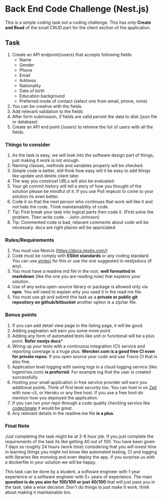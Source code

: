 # Back End Code Challenge (Nest.js)

This is a simple coding task not a coding challenge. This has only **Create and Read** of the small CRUD part for the 
client section of the application.

## Task
1. Create an API endpoint(/users) that accepts following fields
   - Name
   - Gender
   - Phone 
   - Email 
   - Address
   - Nationality
   - Date of birth
   - Education background 
   - Preferred mode of contact (select one from email, phone, none)
1. You can be creative with the fields.
1. Add relevant validation to the fields
1. After form submission, if fields are valid persist the data to disk (json file or database)
1. Create an API end point (/users) to retreive the list of users with all the fields.

### Things to consider

1. As the task is easy, we will look into the software design part of things, just making it work is not enough.
1. Naming classes, methods and variables properly will be checked.
1. Simple code is better, still think how easy will it be easy to add things like update and delete client later.
1. The way you construst URLs will also be evaluated.
1. Your git commit history will tell a story of how you thought of the solution please be mindful of it. If you use Pull reqeust to come to your solution its even better.
1. Code it so that the next person who continues that work will like it and not hate the code. Think maintainability of code.
1. Tip: First break your task into logical parts then code it. (First solve the problem. Then write code. - John Johnson)
1. Tip: Commented code is bad, relavant comments about code will be necessary. docs are right places will be appriciated.

### Rules/Requirements

1. You  must use NestJs (https://docs.nestjs.com/)
1. Code must be comply with **ESlint standards** or any coding standard. You can use [styleci](https://styleci.io/) for this or use the one suggested in nestjsdocs (if any).
1. You must have a readme.md file in the root, **well formatted in markdown** (like the one you are reading now) that explains your solution.
1. Use of any extra open-source library or package is allowed only via **npm**. You will need to explain why you used it in the read me file.
1. You must use git and submit this task as a **private or public git repository on github/bitbucket** another option is a zip/tar file.

### Bonus points

1. If you can add detail view page to the listing page, it will be good.
1. Adding pagination will earn you some more point.
1. Adding any form of automated tests like unit or functional will be a plus point. **Refer nestjs docs***
1. Wiring up your tests with a continuous integration (CI) service and reporting coverage is a huge plus. **Wercker.com is a good free CI even for private repos**. If you open source your code and use Travis CI that is also fine.
1. Application level logging with saving logs in a cloud logging service (like logentries.com) **is preferred**. For example log that the user is created successfully.
1. Hosting your small application in free service provider will earn you additional points. Think of first level security too. You can host in on [Zeit](https://zeit.co/) with now-cli, or Heroku or any free host. If you use a free host do mention how you deployed the application. 
1. If you can run your repo through a code quality checking service like [codeclimate](https://codeclimate.com/) it would be great. 
1. Any relevant details in the readme.me file **is a plus**.

### Final Note 

Just completing the task might be at 2-6 hour job. If you just complete the requirements of the task its like getting 40 out of 100. You have been given 7 days so roughly 24 hours (work time) considering that you will invest time in learning things you might not know like automated testing, CI and logging with libraries like monolog and even deploy the app. If you surprise us with a dockerfile in your solution we will be happy.

This task can be done by a student, a software engineer with 1 year experience or a software engineer with 5+ years of experience. The main **question is do you aim for 100/100 or just 40/100** that will just pass you in the task, take a wise decision. Don't do things to just make it work, think about making it maintainable too.
